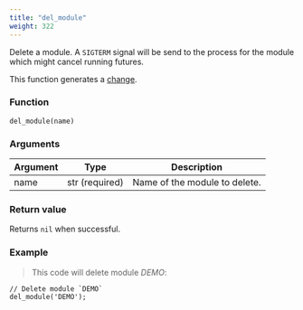 ```yaml
---
title: "del_module"
weight: 322
---
```


Delete a module. A `SIGTERM` signal will be send to the process for the module which might cancel running futures.

This function generates a [change](../../overview/changes).

### Function

`del_module(name)`

### Arguments

Argument | Type | Description
-------- | ---- | -----------
name | str (required) | Name of the module to delete.

### Return value

Returns `nil` when successful.

### Example

> This code will delete module *DEMO*:

```thingsdb,syntax_only,@t
// Delete module `DEMO`
del_module('DEMO');
```
